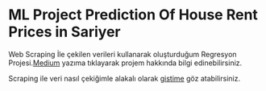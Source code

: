 
# ML Project Prediction Of House Rent Prices in Sariyer
Web Scraping İle çekilen verileri kullanarak oluşturduğum Regresyon Projesi.<a href="https://medium.com/@foreverflash95/ml-project-sarıyer-ev-kirası-tahmini-7da11df1c?source=activity---post_recommended_milestone">Medium</a> yazıma tıklayarak projem hakkında bilgi edinebilirsiniz.

Scraping ile veri nasıl çekiğimle alakalı olarak <a href="https://gist.github.com/aybukemeydan/76648a075fda70e76e163a17b563467b">gistime</a> göz atabilirsiniz.


